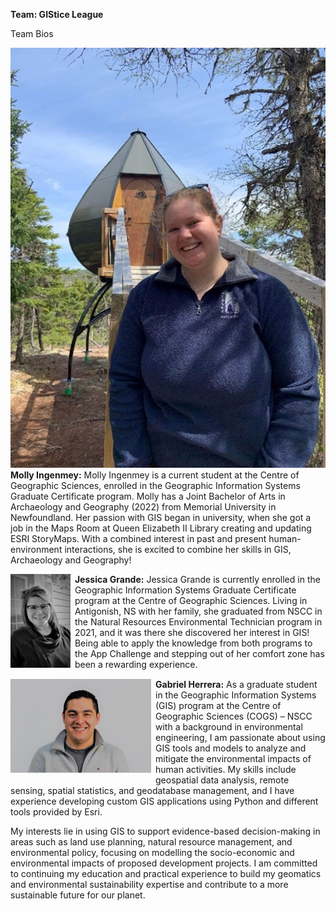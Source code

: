 **Team: GIStice League**

Team Bios

<img src="../images/molly.jpg" style="height=50px; margin:0 .5em .25em 0; float: left;" /> **Molly Ingenmey:** Molly Ingenmey is a current student at the Centre of Geographic Sciences, enrolled in the Geographic Information Systems Graduate Certificate program. Molly has a Joint Bachelor of Arts in Archaeology and Geography (2022) from Memorial University in Newfoundland. Her passion with GIS began in university, when she got a job in the Maps Room at Queen Elizabeth II Library creating and updating ESRI StoryMaps. With a combined interest in past and present human-environment interactions, she is excited to combine her skills in GIS, Archaeology and Geography! <br style="clear:both;" />

<img src="../images/jessica.jpg" style="max-height:150px; margin:0 .5em .25em 0; float: left;" /> **Jessica Grande:** Jessica Grande is currently enrolled in the Geographic Information Systems Graduate Certificate program at the Centre of Geographic Sciences. Living in Antigonish, NS with her family, she graduated from NSCC in the Natural Resources Environmental Technician program in 2021, and it was there she discovered her interest in GIS! Being able to apply the knowledge from both programs to the App Challenge and stepping out of her comfort zone has been a rewarding experience. <br style="clear:both;" />

<img src="../images/gabriel.jpg" style="max-height: 150px; margin:0 .5em .25em 0; float: left;" /> **Gabriel Herrera:** As a graduate student in the Geographic Information Systems (GIS) program at the Centre of Geographic Sciences (COGS) – NSCC with a background in environmental engineering, I am passionate about using GIS tools and models to analyze and mitigate the environmental impacts of human activities. My skills include geospatial data analysis, remote sensing, spatial statistics, and geodatabase management, and I have experience developing custom GIS applications using Python and different tools provided by Esri.

My interests lie in using GIS to support evidence-based decision-making in areas such as land use planning, natural resource management, and environmental policy, focusing on modelling the socio-economic and environmental impacts of proposed development projects. I am committed to continuing my education and practical experience to build my geomatics and environmental sustainability expertise and contribute to a more sustainable future for our planet. <br style="clear:both;" />
